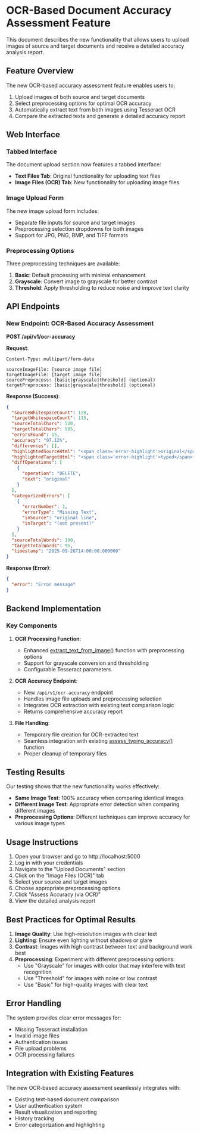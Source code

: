 # OCR-Based Document Accuracy Assessment Feature

This document describes the new functionality that allows users to upload images of source and target documents and receive a detailed accuracy analysis report.

## Feature Overview

The new OCR-based accuracy assessment feature enables users to:
1. Upload images of both source and target documents
2. Select preprocessing options for optimal OCR accuracy
3. Automatically extract text from both images using Tesseract OCR
4. Compare the extracted texts and generate a detailed accuracy report

## Web Interface

### Tabbed Interface
The document upload section now features a tabbed interface:
- **Text Files Tab**: Original functionality for uploading text files
- **Image Files (OCR) Tab**: New functionality for uploading image files

### Image Upload Form
The new image upload form includes:
- Separate file inputs for source and target images
- Preprocessing selection dropdowns for both images
- Support for JPG, PNG, BMP, and TIFF formats

### Preprocessing Options
Three preprocessing techniques are available:
1. **Basic**: Default processing with minimal enhancement
2. **Grayscale**: Convert image to grayscale for better contrast
3. **Threshold**: Apply thresholding to reduce noise and improve text clarity

## API Endpoints

### New Endpoint: OCR-Based Accuracy Assessment

**POST /api/v1/ocr-accuracy**

**Request**:
```
Content-Type: multipart/form-data

sourceImageFile: [source image file]
targetImageFile: [target image file]
sourcePreprocess: [basic|grayscale|threshold] (optional)
targetPreprocess: [basic|grayscale|threshold] (optional)
```

**Response (Success)**:
```json
{
  "sourceWhitespaceCount": 120,
  "targetWhitespaceCount": 115,
  "sourceTotalChars": 520,
  "targetTotalChars": 505,
  "errorsFound": 15,
  "accuracy": "97.12%",
  "differences": [],
  "highlightedSourceHtml": "<span class='error-highlight'>original</span> line",
  "highlightedTargetHtml": "<span class='error-highlight'>typed</span> line",
  "diffOperations": [
    {
      "operation": "DELETE",
      "text": "original"
    }
  ],
  "categorizedErrors": [
    {
      "errorNumber": 1,
      "errorType": "Missing Text",
      "inSource": "original line",
      "inTarget": "(not present)"
    }
  ],
  "sourceTotalWords": 100,
  "targetTotalWords": 95,
  "timestamp": "2025-09-26T14:00:00.000000"
}
```

**Response (Error)**:
```json
{
  "error": "Error message"
}
```

## Backend Implementation

### Key Components

1. **OCR Processing Function**:
   - Enhanced [extract_text_from_image()](file://c:\Users\Lenovo\Desktop\OCR\app.py#L221-L259) function with preprocessing options
   - Support for grayscale conversion and thresholding
   - Configurable Tesseract parameters

2. **OCR Accuracy Endpoint**:
   - New `/api/v1/ocr-accuracy` endpoint
   - Handles image file uploads and preprocessing selection
   - Integrates OCR extraction with existing text comparison logic
   - Returns comprehensive accuracy report

3. **File Handling**:
   - Temporary file creation for OCR-extracted text
   - Seamless integration with existing [assess_typing_accuracy()](file://c:\Users\Lenovo\Desktop\OCR\app.py#L262-L325) function
   - Proper cleanup of temporary files

## Testing Results

Our testing shows that the new functionality works effectively:
- **Same Image Test**: 100% accuracy when comparing identical images
- **Different Image Test**: Appropriate error detection when comparing different images
- **Preprocessing Options**: Different techniques can improve accuracy for various image types

## Usage Instructions

1. Open your browser and go to http://localhost:5000
2. Log in with your credentials
3. Navigate to the "Upload Documents" section
4. Click on the "Image Files (OCR)" tab
5. Select your source and target images
6. Choose appropriate preprocessing options
7. Click "Assess Accuracy (via OCR)"
8. View the detailed analysis report

## Best Practices for Optimal Results

1. **Image Quality**: Use high-resolution images with clear text
2. **Lighting**: Ensure even lighting without shadows or glare
3. **Contrast**: Images with high contrast between text and background work best
4. **Preprocessing**: Experiment with different preprocessing options:
   - Use "Grayscale" for images with color that may interfere with text recognition
   - Use "Threshold" for images with noise or low contrast
   - Use "Basic" for high-quality images with clear text

## Error Handling

The system provides clear error messages for:
- Missing Tesseract installation
- Invalid image files
- Authentication issues
- File upload problems
- OCR processing failures

## Integration with Existing Features

The new OCR-based accuracy assessment seamlessly integrates with:
- Existing text-based document comparison
- User authentication system
- Result visualization and reporting
- History tracking
- Error categorization and highlighting